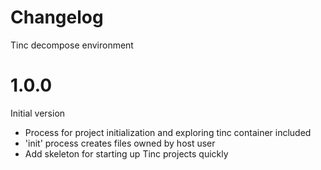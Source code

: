 # Changelog

Tinc decompose environment

# 1.0.0

Initial version

- Process for project initialization and exploring tinc container included
- 'init' process creates files owned by host user
- Add skeleton for starting up Tinc projects quickly

